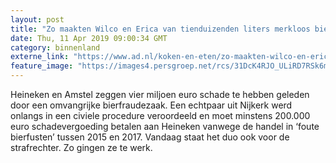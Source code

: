 ```yaml
---
layout: post
title: "Zo maakten Wilco en Erica van tienduizenden liters merkloos bier ‘echte’ Heineken"
date: Thu, 11 Apr 2019 09:00:34 GMT
category: binnenland
externe_link: "https://www.ad.nl/koken-en-eten/zo-maakten-wilco-en-erica-van-tienduizenden-liters-merkloos-bier-echte-heineken~aba7b48d/"
feature_image: "https://images4.persgroep.net/rcs/31DcK4RJO_ULiRD7RSk6m07mMZk/diocontent/108017914/_fitwidth/400/?appId=21791a8992982cd8da851550a453bd7f&quality=0.7"
---
```


Heineken en Amstel zeggen vier miljoen euro schade te hebben geleden door een omvangrijke bierfraudezaak. Een echtpaar uit Nijkerk werd onlangs in een civiele procedure veroordeeld en moet minstens 200.000 euro schadevergoeding betalen aan Heineken vanwege de handel in ‘foute bierfusten’ tussen 2015 en 2017. Vandaag staat het duo ook voor de strafrechter. Zo gingen ze te werk.
